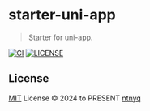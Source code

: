 # starter-uni-app

> Starter for uni-app.

[![CI](https://github.com/ntnyq/starter-uni-app/workflows/CI/badge.svg)](https://github.com/ntnyq/starter-uni-app/actions)
[![LICENSE](https://img.shields.io/github/license/ntnyq/starter-uni-app.svg)](https://github.com/ntnyq/starter-uni-app/blob/main/LICENSE)

## License

[MIT](./LICENSE) License © 2024 to PRESENT [ntnyq](https://github.com/ntnyq)
